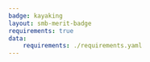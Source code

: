 ```yaml
---
badge: kayaking
layout: smb-merit-badge
requirements: true
data:
    requirements: ./requirements.yaml
---
```

